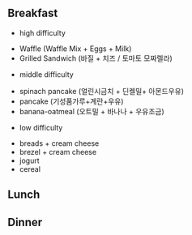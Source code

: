 

## Breakfast

* high difficulty 
- Waffle (Waffle Mix + Eggs + Milk)
- Grilled Sandwich (바질 + 치즈 / 토마토 모짜렐라)

* middle difficulty
- spinach pancake (얼린시금치 + 딘켈밀+ 아몬드우유)
- pancake (기성품가루+계란+우유)
- banana-oatmeal (오트밀 + 바나나 + 우유조금)

* low difficulty
- breads + cream cheese
- brezel + cream cheese
- jogurt
- cereal

## Lunch

## Dinner